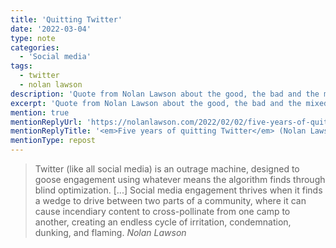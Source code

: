 ```yaml
---
title: 'Quitting Twitter'
date: '2022-03-04'
type: note
categories:
  - 'Social media'
tags:
  - twitter
  - nolan lawson
description: 'Quote from Nolan Lawson about the good, the bad and the mixed bag of being outside Twitter for the last five years.'
excerpt: 'Quote from Nolan Lawson about the good, the bad and the mixed bag of being outside Twitter for the last five years.'
mention: true
mentionReplyUrl: 'https://nolanlawson.com/2022/02/02/five-years-of-quitting-twitter/'
mentionReplyTitle: '<em>Five years of quitting Twitter</em> (Nolan Lawson)'
mentionType: repost
---
```

> Twitter (like all social media) is an outrage machine, designed to goose engagement using whatever means the algorithm finds through blind optimization. [...] Social media engagement thrives when it finds a wedge to drive between two parts of a community, where it can cause incendiary content to cross-pollinate from one camp to another, creating an endless cycle of irritation, condemnation, dunking, and flaming.
> <cite>Nolan Lawson</cite>